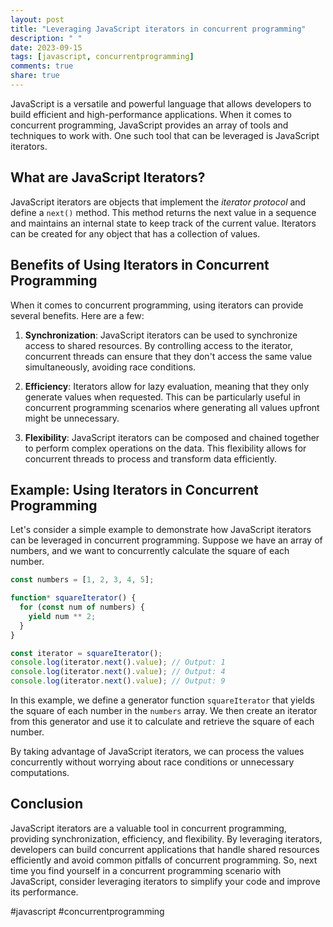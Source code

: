 ```yaml
---
layout: post
title: "Leveraging JavaScript iterators in concurrent programming"
description: " "
date: 2023-09-15
tags: [javascript, concurrentprogramming]
comments: true
share: true
---
```


JavaScript is a versatile and powerful language that allows developers to build efficient and high-performance applications. When it comes to concurrent programming, JavaScript provides an array of tools and techniques to work with. One such tool that can be leveraged is JavaScript iterators.

## What are JavaScript Iterators?

JavaScript iterators are objects that implement the *iterator protocol* and define a `next()` method. This method returns the next value in a sequence and maintains an internal state to keep track of the current value. Iterators can be created for any object that has a collection of values.

## Benefits of Using Iterators in Concurrent Programming

When it comes to concurrent programming, using iterators can provide several benefits. Here are a few:

1. **Synchronization**: JavaScript iterators can be used to synchronize access to shared resources. By controlling access to the iterator, concurrent threads can ensure that they don't access the same value simultaneously, avoiding race conditions.

2. **Efficiency**: Iterators allow for lazy evaluation, meaning that they only generate values when requested. This can be particularly useful in concurrent programming scenarios where generating all values upfront might be unnecessary.

3. **Flexibility**: JavaScript iterators can be composed and chained together to perform complex operations on the data. This flexibility allows for concurrent threads to process and transform data efficiently.

## Example: Using Iterators in Concurrent Programming

Let's consider a simple example to demonstrate how JavaScript iterators can be leveraged in concurrent programming. Suppose we have an array of numbers, and we want to concurrently calculate the square of each number.

```javascript
const numbers = [1, 2, 3, 4, 5];

function* squareIterator() {
  for (const num of numbers) {
    yield num ** 2;
  }
}

const iterator = squareIterator();
console.log(iterator.next().value); // Output: 1
console.log(iterator.next().value); // Output: 4
console.log(iterator.next().value); // Output: 9
```

In this example, we define a generator function `squareIterator` that yields the square of each number in the `numbers` array. We then create an iterator from this generator and use it to calculate and retrieve the square of each number.

By taking advantage of JavaScript iterators, we can process the values concurrently without worrying about race conditions or unnecessary computations.

## Conclusion

JavaScript iterators are a valuable tool in concurrent programming, providing synchronization, efficiency, and flexibility. By leveraging iterators, developers can build concurrent applications that handle shared resources efficiently and avoid common pitfalls of concurrent programming. So, next time you find yourself in a concurrent programming scenario with JavaScript, consider leveraging iterators to simplify your code and improve its performance.

#javascript #concurrentprogramming